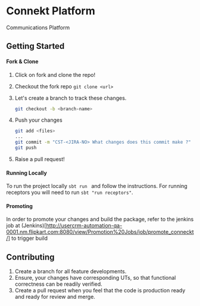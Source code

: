 Connekt Platform
========================

Communications Platform

Getting Started
---------------------

#### Fork & Clone
1. Click on fork and clone the repo!
2. Checkout the fork repo `git clone <url>`
3. Let's create a branch to track these changes.
	
	```bash
	git checkout -b <branch-name>
	```

4. Push your changes

	```bash
	git add <files>
	...
	git commit -m "CST-<JIRA-NO> What changes does this commit make ?"
	git push
	```

5. Raise a pull request!
	
#### Running Locally
To run the project locally ``sbt run `` and follow the instructions. For running receptors you will need to run ``sbt "run receptors"``.

#### Promoting
In order to promote your changes and build the package, refer to the jenkins job at (Jenkins)[http://usercrm-automation-qa-0001.nm.flipkart.com:8080/view/Promotion%20Jobs/job/promote_conneckt/] to trigger build

Contributing
-------------------------

1. Create a branch for all feature developments.
2. Ensure, your changes have corresponding UTs, so that functional correctness can be readily verified.
2. Create a pull request when you feel that the code is production ready and ready for review and merge.




